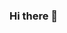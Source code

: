 ### Hi there 👋

<!--
**isabelaferro/isabelaferro** is a ✨ _special_ ✨ repository because its `README.md` (this file) appears on your GitHub profile.
![Snake animation] (https://github.com/isabelaferro/isabelaferro)
Here are some ideas to get you started:

- 🔭 I’m currently working on ...
- 🌱 I’m currently learning ...
- 👯 I’m looking to collaborate on ...
- 🤔 I’m looking for help with ...
- 💬 Ask me about ...
- 📫 How to reach me: ...
- 😄 Pronouns: ...
- ⚡ Fun fact: ...
-->
